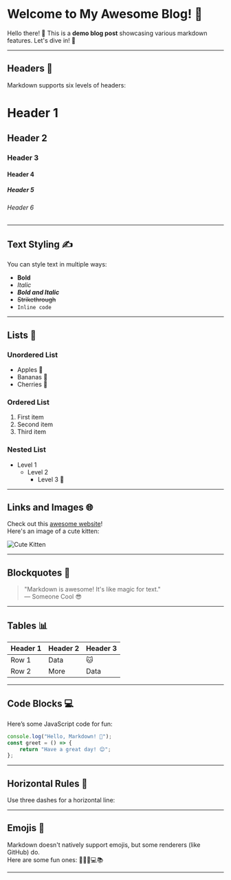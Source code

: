 # Welcome to My Awesome Blog! 🎉

Hello there! 👋 This is a **demo blog post** showcasing various markdown features. Let's dive in! 🚀

---

## Headers 🌟

Markdown supports six levels of headers:

# Header 1
## Header 2
### Header 3
#### Header 4
##### Header 5
###### Header 6

---

## Text Styling ✍️

You can style text in multiple ways:

- **Bold**
- *Italic*
- ***Bold and Italic***
- ~~Strikethrough~~
- `Inline code`

---

## Lists 📝

### Unordered List
- Apples 🍎
- Bananas 🍌
- Cherries 🍒

### Ordered List
1. First item
2. Second item
3. Third item

### Nested List
- Level 1
  - Level 2
    - Level 3 🎯

---

## Links and Images 🌐

Check out this [awesome website](https://www.example.com)!  
Here's an image of a cute kitten:  

![Cute Kitten](https://placekitten.com/400/300)

---

## Blockquotes 💬

> "Markdown is awesome! It's like magic for text."  
> — Someone Cool 😎

---

## Tables 📊

| Header 1 | Header 2 | Header 3 |
|----------|----------|----------|
| Row 1    | Data     | 🐱      |
| Row 2    | More     | Data    |

---

## Code Blocks 💻

Here’s some JavaScript code for fun:

```javascript
console.log("Hello, Markdown! 🌟");
const greet = () => {
    return "Have a great day! 😊";
};
```

---

## Horizontal Rules 🔗

Use three dashes for a horizontal line:

---

## Emojis 🎉

Markdown doesn't natively support emojis, but some renderers (like GitHub) do.  
Here are some fun ones: 🎈✨🎨💻📚

---